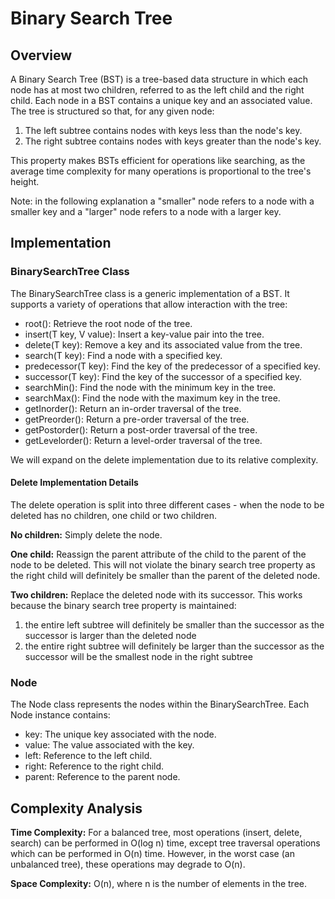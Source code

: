 # Binary Search Tree

## Overview
A Binary Search Tree (BST) is a tree-based data structure in which each node has at most two children, referred to as 
the left child and the right child. Each node in a BST contains a unique key and an associated value. The tree is 
structured so that, for any given node:

1. The left subtree contains nodes with keys less than the node's key.
2. The right subtree contains nodes with keys greater than the node's key.

This property makes BSTs efficient for operations like searching, as the average time complexity for many operations is 
proportional to the tree's height.

Note: in the following explanation a "smaller" node refers to a node with a smaller key and a "larger" node refers to a
node with a larger key.

## Implementation
### BinarySearchTree Class
The BinarySearchTree class is a generic implementation of a BST. It supports a variety of operations that allow 
interaction with the tree:

- root(): Retrieve the root node of the tree.
- insert(T key, V value): Insert a key-value pair into the tree.
- delete(T key): Remove a key and its associated value from the tree.
- search(T key): Find a node with a specified key.
- predecessor(T key): Find the key of the predecessor of a specified key.
- successor(T key): Find the key of the successor of a specified key.
- searchMin(): Find the node with the minimum key in the tree.
- searchMax(): Find the node with the maximum key in the tree.
- getInorder(): Return an in-order traversal of the tree.
- getPreorder(): Return a pre-order traversal of the tree.
- getPostorder(): Return a post-order traversal of the tree.
- getLevelorder(): Return a level-order traversal of the tree.

We will expand on the delete implementation due to its relative complexity.

#### Delete Implementation Details
The delete operation is split into three different cases - when the node to be deleted has no children, one child or 
two children.

**No children:** Simply delete the node.

**One child:** Reassign the parent attribute of the child to the parent of the node to be deleted. This will not violate
the binary search tree property as the right child will definitely be smaller than the parent of the deleted node.

**Two children:** Replace the deleted node with its successor. This works because the binary search tree property is
maintained:
1. the entire left subtree will definitely be smaller than the successor as the successor is larger than the deleted 
node
2. the entire right subtree will definitely be larger than the successor as the successor will be the smallest node in 
the right subtree

### Node
The Node class represents the nodes within the BinarySearchTree. Each Node instance contains:

- key: The unique key associated with the node.
- value: The value associated with the key.
- left: Reference to the left child.
- right: Reference to the right child.
- parent: Reference to the parent node.

## Complexity Analysis
**Time Complexity:** For a balanced tree, most operations (insert, delete, search) can be performed in O(log n) time,
except tree traversal operations which can be performed in O(n) time. However, in the worst case (an unbalanced tree), 
these operations may degrade to O(n).

**Space Complexity:** O(n), where n is the number of elements in the tree.